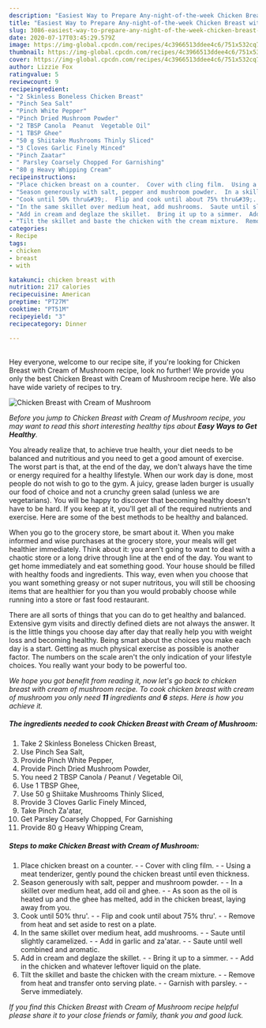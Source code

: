 ```yaml
---
description: "Easiest Way to Prepare Any-night-of-the-week Chicken Breast with Cream of Mushroom"
title: "Easiest Way to Prepare Any-night-of-the-week Chicken Breast with Cream of Mushroom"
slug: 3086-easiest-way-to-prepare-any-night-of-the-week-chicken-breast-with-cream-of-mushroom
date: 2020-07-17T03:45:29.579Z
image: https://img-global.cpcdn.com/recipes/4c3966513ddee4c6/751x532cq70/chicken-breast-with-cream-of-mushroom-recipe-main-photo.jpg
thumbnail: https://img-global.cpcdn.com/recipes/4c3966513ddee4c6/751x532cq70/chicken-breast-with-cream-of-mushroom-recipe-main-photo.jpg
cover: https://img-global.cpcdn.com/recipes/4c3966513ddee4c6/751x532cq70/chicken-breast-with-cream-of-mushroom-recipe-main-photo.jpg
author: Lizzie Fox
ratingvalue: 5
reviewcount: 9
recipeingredient:
- "2 Skinless Boneless Chicken Breast"
- "Pinch Sea Salt"
- "Pinch White Pepper"
- "Pinch Dried Mushroom Powder"
- "2 TBSP Canola  Peanut  Vegetable Oil"
- "1 TBSP Ghee"
- "50 g Shiitake Mushrooms Thinly Sliced"
- "3 Cloves Garlic Finely Minced"
- "Pinch Zaatar"
- " Parsley Coarsely Chopped For Garnishing"
- "80 g Heavy Whipping Cream"
recipeinstructions:
- "Place chicken breast on a counter.  Cover with cling film.  Using a meat tenderizer, gently pound the chicken breast until even thickness."
- "Season generously with salt, pepper and mushroom powder.  In a skillet over medium heat, add oil and ghee.  As soon as the oil is heated up and the ghee has melted, add in the chicken breast, laying away from you."
- "Cook until 50% thru&#39;.  Flip and cook until about 75% thru&#39;.  Remove from heat and set aside to rest on a plate."
- "In the same skillet over medium heat, add mushrooms.  Saute until slightly caramelized.  Add in garlic and za&#39;atar.  Saute until well combined and aromatic."
- "Add in cream and deglaze the skillet.  Bring it up to a simmer.  Add in the chicken and whatever leftover liquid on the plate."
- "Tilt the skillet and baste the chicken with the cream mixture.  Remove from heat and transfer onto serving plate.  Garnish with parsley.  Serve immediately."
categories:
- Recipe
tags:
- chicken
- breast
- with

katakunci: chicken breast with 
nutrition: 217 calories
recipecuisine: American
preptime: "PT27M"
cooktime: "PT51M"
recipeyield: "3"
recipecategory: Dinner

---
```

<br>
Hey everyone, welcome to our recipe site, if you're looking for Chicken Breast with Cream of Mushroom recipe, look no further! We provide you only the best Chicken Breast with Cream of Mushroom recipe here. We also have wide variety of recipes to try.
<br>


![Chicken Breast with Cream of Mushroom](https://img-global.cpcdn.com/recipes/4c3966513ddee4c6/751x532cq70/chicken-breast-with-cream-of-mushroom-recipe-main-photo.jpg)

<i>Before you jump to Chicken Breast with Cream of Mushroom recipe, you may want to read this short interesting healthy tips about <strong>Easy Ways to Get Healthy</strong>.</i>

You already realize that, to achieve true health, your diet needs to be balanced and nutritious and you need to get a good amount of exercise. The worst part is that, at the end of the day, we don't always have the time or energy required for a healthy lifestyle. When our work day is done, most people do not wish to go to the gym. A juicy, grease laden burger is usually our food of choice and not a crunchy green salad (unless we are vegetarians). You will be happy to discover that becoming healthy doesn't have to be hard. If you keep at it, you'll get all of the required nutrients and exercise. Here are some of the best methods to be healthy and balanced.

When you go to the grocery store, be smart about it. When you make informed and wise purchases at the grocery store, your meals will get healthier immediately. Think about it: you aren’t going to want to deal with a chaotic store or a long drive through line at the end of the day. You want to get home immediately and eat something good. Your house should be filled with healthy foods and ingredients. This way, even when you choose that you want something greasy or not super nutritous, you will still be choosing items that are healthier for you than you would probably choose while running into a store or fast food restaurant.

There are all sorts of things that you can do to get healthy and balanced. Extensive gym visits and directly defined diets are not always the answer. It is the little things you choose day after day that really help you with weight loss and becoming healthy. Being smart about the choices you make each day is a start. Getting as much physical exercise as possible is another factor. The numbers on the scale aren't the only indication of your lifestyle choices. You really want your body to be powerful too. 


<i>We hope you got benefit from reading it, now let's go back to chicken breast with cream of mushroom recipe. To cook chicken breast with cream of mushroom you only need <strong>11</strong> ingredients and <strong>6</strong> steps. Here is how you achieve it.
</i>

##### The ingredients needed to cook Chicken Breast with Cream of Mushroom:

1. Take 2 Skinless Boneless Chicken Breast,
1. Use Pinch Sea Salt,
1. Provide Pinch White Pepper,
1. Provide Pinch Dried Mushroom Powder,
1. You need 2 TBSP Canola / Peanut / Vegetable Oil,
1. Use 1 TBSP Ghee,
1. Use 50 g Shiitake Mushrooms Thinly Sliced,
1. Provide 3 Cloves Garlic Finely Minced,
1. Take Pinch Za&#39;atar,
1. Get  Parsley Coarsely Chopped, For Garnishing
1. Provide 80 g Heavy Whipping Cream,


##### Steps to make Chicken Breast with Cream of Mushroom:

1. Place chicken breast on a counter. -  - Cover with cling film. -  - Using a meat tenderizer, gently pound the chicken breast until even thickness.
1. Season generously with salt, pepper and mushroom powder. -  - In a skillet over medium heat, add oil and ghee. -  - As soon as the oil is heated up and the ghee has melted, add in the chicken breast, laying away from you.
1. Cook until 50% thru&#39;. -  - Flip and cook until about 75% thru&#39;. -  - Remove from heat and set aside to rest on a plate.
1. In the same skillet over medium heat, add mushrooms. -  - Saute until slightly caramelized. -  - Add in garlic and za&#39;atar. -  - Saute until well combined and aromatic.
1. Add in cream and deglaze the skillet. -  - Bring it up to a simmer. -  - Add in the chicken and whatever leftover liquid on the plate.
1. Tilt the skillet and baste the chicken with the cream mixture. -  - Remove from heat and transfer onto serving plate. -  - Garnish with parsley. -  - Serve immediately.


<i>If you find this Chicken Breast with Cream of Mushroom recipe helpful please share it to your close friends or family, thank you and good luck.</i>
